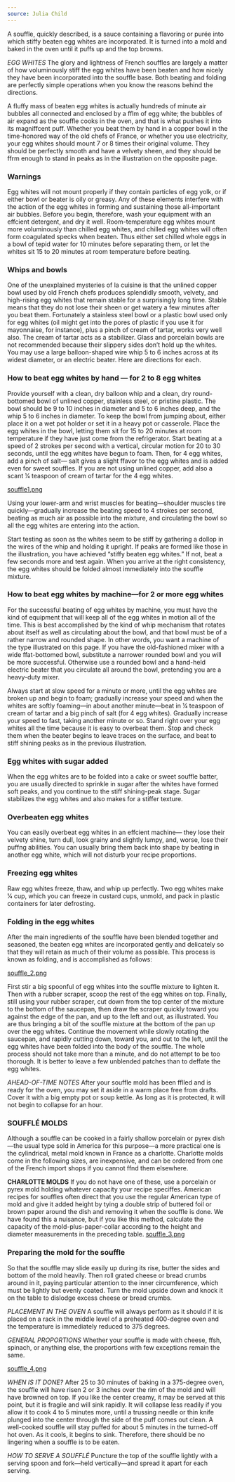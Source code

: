 ```yaml
---
source: Julia Child
---
```

A souffle, quickly described, is a sauce containing a flavoring or purée into which stiffy beaten egg whites are incorporated. It is turned into a mold and baked in the oven until it puffs up and the top browns.

*EGG WHITES*
The glory and lightness of French souffles are largely a matter of how voluminously stiff the egg whites have been beaten and how nicely they have been incorporated into the souffle base. Both beating and folding are perfectly simple operations when you know the reasons behind the directions.

A fluffy mass of beaten egg whites is actually hundreds of minute air bubbles all connected and enclosed by a fflm of egg white; the bubbles of air expand as the souffle cooks in the oven, and that is what pushes it into its magniffcent puff. Whether you beat them by hand in a copper bowl in the time-honored way of the old chefs of France, or whether you use electricity, your egg whites should mount 7 or 8 times their original volume. They should be perfectly smooth and have a velvety sheen, and they should be ffrm enough to stand in peaks as in the illustration on the opposite page.

### Warnings
Egg whites will not mount properly if they contain particles of egg yolk, or if either bowl or beater is oily or greasy. Any of these elements interfere with the action of the egg whites in forming and sustaining those all-important air bubbles. Before you begin, therefore, wash your equipment with an effcient detergent, and dry it well. Room-temperature egg whites mount more voluminously than chilled egg whites, and chilled egg whites will often form coagulated specks when beaten. Thus either set chilled whole eggs in a bowl of tepid water for 10 minutes before separating them, or let the whites sit 15 to 20 minutes at room temperature before beating.

### Whips and bowls
One of the unexplained mysteries of la cuisine is that the unlined copper bowl used by old French chefs produces splendidly smooth, velvety, and high-rising egg whites that remain stable for a surprisingly long time. Stable means that they do not lose their sheen or get watery a few minutes after you beat them. Fortunately a stainless steel bowl or a plastic bowl used only for egg whites (oil might get into the pores of plastic if you use it for mayonnaise, for instance), plus a pinch of cream of tartar, works very well also. The cream of tartar acts as a stabilizer. Glass and porcelain bowls are not recommended because their slippery sides don’t hold up the whites. You may use a large balloon-shaped wire whip 5 to 6 inches across at its widest diameter, or an electric beater. Here are directions for each.

### How to beat egg whites by hand — for 2 to 8 egg whites
Provide yourself with a clean, dry balloon whip and a clean, dry round-bottomed bowl of unlined copper, stainless steel, or pristine plastic.
The bowl should be 9 to 10 inches in diameter and 5 to 6 inches deep, and the whip 5 to 6 inches in diameter.
To keep the bowl from jumping about, either place it on a wet pot holder or set it in a heavy pot or casserole.
Place the egg whites in the bowl, letting them sit for 15 to 20 minutes at room temperature if they have just come from the refrigerator.
Start beating at a speed of 2 strokes per second with a vertical, circular motion for 20 to 30 seconds, until the egg whites have begun to foam.
Then, for 4 egg whites, add a pinch of salt— salt gives a slight ffavor to the egg whites and is added even for sweet souffles.
If you are not using unlined copper, add also a scant 1⁄4 teaspoon of cream of tartar for the 4 egg whites.

[souffle1.png](souffle_1.png)

Using your lower-arm and wrist muscles for beating—shoulder muscles tire quickly—gradually increase the beating speed to 4 strokes per second, beating as much air as possible into the mixture, and circulating the bowl so all the egg whites are entering into the action.

Start testing as soon as the whites seem to be stiff by gathering a dollop in the wires of the whip and holding it upright. If peaks are formed like those in the illustration, you have achieved “stiffy beaten egg whites.” If not, beat a few seconds more and test again. When you arrive at the right consistency, the egg whites should be folded almost immediately into the souffle mixture.


### How to beat egg whites by machine—for 2 or more egg whites
For the successful beating of egg whites by machine, you must have the kind of equipment that will keep all of the egg whites in motion all of the time. This is best accomplished by the kind of whip mechanism that rotates about itself as well as circulating about the bowl, and that bowl must be of a rather narrow and rounded shape. In other words, you want a machine of the type illustrated on this page. If you have the old-fashioned mixer with a wide ffat-bottomed bowl, substitute a narrower rounded bowl and you will be more successful. Otherwise use a rounded bowl and a hand-held electric beater that you circulate all around the bowl, pretending you are a heavy-duty mixer.

Always start at slow speed for a minute or more, until the egg whites are broken up and begin to foam; gradually increase your speed and when the whites are softly foaming—in about another minute—beat in 1⁄4 teaspoon of cream of tartar and a big pinch of salt (for 4 egg whites). Gradually increase your speed to fast, taking another minute or so. Stand right over your egg whites all the time because it is easy to overbeat them. Stop and check them when the beater begins to leave traces on the surface, and beat to stiff shining peaks as in the previous illustration.

### Egg whites with sugar added  
When the egg whites are to be folded into a cake or sweet souffle batter, you are usually directed to sprinkle in sugar after the whites have formed soft peaks, and you continue to the stiff shining-peak stage. Sugar stabilizes the egg whites and also makes for a stiffer texture.

### Overbeaten egg whites  
You can easily overbeat egg whites in an effcient machine— they lose their velvety shine, turn dull, look grainy and slightly lumpy, and, worse, lose their puffng abilities. You can usually bring them back into shape by beating in another egg white, which will not disturb your recipe proportions.

### Freezing egg whites
Raw egg whites freeze, thaw, and whip up perfectly. Two egg whites make 1⁄4 cup, which you can freeze in custard cups, unmold, and pack in plastic containers for later defrosting.

### Folding in the egg whites
After the main ingredients of the souffle have been blended together and seasoned, the beaten egg whites are incorporated gently and delicately so that they will retain as much of their volume as possible. This process is known as folding, and is accomplished as follows:

[souffle_2.png](souffle_2.png)

First stir a big spoonful of egg whites into the souffle mixture to lighten it. Then with a rubber scraper, scoop the rest of the egg whites on top. Finally, still using your rubber scraper, cut down from the top center of the mixture to the bottom of the saucepan, then draw the scraper quickly toward you against the edge of the pan, and up to the left and out, as illustrated. You are thus bringing a bit of the souffle mixture at the bottom of the pan up over the egg whites. Continue the movement while slowly rotating the saucepan, and rapidly cutting down, toward you, and out to the left, until the egg whites have been folded into the body of the souffle. The whole process should not take more than a minute, and do not attempt to be too thorough. It is better to leave a few unblended patches than to deffate the egg whites.

*AHEAD-OF-TIME NOTES*
After your souffle mold has been fflled and is ready for the oven, you may set it aside in a warm place free from drafts. Cover it with a big empty pot or soup kettle. As long as it is protected, it will not begin to collapse for an hour.

### SOUFFLÉ MOLDS
Although a souffle can be cooked in a fairly shallow porcelain or pyrex dish—the usual type sold in America for this purpose—a more practical one is the cylindrical, metal mold known in France as a charlotte. Charlotte molds come in the following sizes, are inexpensive, and can be ordered from one of the French import shops if you cannot ffnd them elsewhere.

**CHARLOTTE MOLDS**
If you do not have one of these, use a porcelain or pyrex mold holding whatever capacity your recipe speciffes. American recipes for souffles often direct that you use the regular American type of mold and give it added height by tying a double strip of buttered foil or brown paper around the dish and removing it when the souffle is done. We have found this a nuisance, but if you like this method, calculate the capacity of the mold-plus-paper-collar according to the height and diameter measurements in the preceding table.
[souffle_3.png](souffle_3.png)

 
### Preparing the mold for the souffle
So that the souffle may slide easily up during its rise, butter the sides and bottom of the mold heavily. Then roll grated cheese or bread crumbs around in it, paying particular attention to the inner circumference, which must be lightly but evenly coated. Turn the mold upside down and knock it on the table to dislodge excess cheese or bread crumbs.

*PLACEMENT IN THE OVEN* 
A souffle will always perform as it should if it is placed on a rack in the middle level of a preheated 400-degree oven and the temperature is immediately reduced to 375 degrees.

*GENERAL PROPORTIONS* 
Whether your souffle is made with cheese, ffsh, spinach, or anything else, the proportions with few exceptions remain the same.

[souffle_4.png](souffle_4.png)

*WHEN IS IT DONE?* 
After 25 to 30 minutes of baking in a 375-degree oven, the souffle will have risen 2 or 3 inches over the rim of the mold and will have browned on top. If you like the center creamy, it may be served at this point, but it is fragile and will sink rapidly. It will collapse less readily if you allow it to cook 4 to 5 minutes more, until a trussing needle or thin knife plunged into the center through the side of the puff comes out clean. A well-cooked souffle will stay puffed for about 5 minutes in the turned-off hot oven. As it cools, it begins to sink. Therefore, there should be no lingering when a souffle is to be eaten.

*HOW TO SERVE A SOUFFLÉ*
Puncture the top of the souffle lightly with a serving spoon and fork—held vertically—and spread it apart for each serving.
